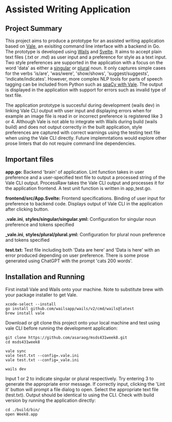 # Assisted Writing Application

## Project Summary
This project aims to produce a prototype for an assisted writing application based on [Vale](https://vale.sh/), an exisiting command line interface with a backend in Go. The prototype is developed using [Wails](https://wails.io/) and [Svelte](https://svelte.dev/repl/hello-world). It aims to accept plain text files (.txt or .md) as user input and a preference for style as a text input. Two style preferences are supported in the application with a focus on the word 'data' as either a [singular](./styles/singular) or [plural](./styles/plural) noun. It only captures simple cases for the verbs 'is/are', 'was/were', 'show/shows', 'suggest/suggests', 'indicate/indicates'. However, more complex NLP tools for parts of speech tagging can be included from Python such as [spaCy with Vale](https://github.com/errata-ai/vale/issues/356). The output is displayed in the application with support for errors such as invalid type of text file. 

The application prototype is succesful during development (wails dev) in linking Vale CLI output with user input and displaying errors when for example an image file is read in or incorrect preference is registered like 3 or 4. Although Vale is not able to integrate with Wails during build (wails build) and does not output correctly in the built application, style preferences are captured with correct warnings using the testing text file when using the Vale CLI directly. Future implemntations would explore other prose linters that do not require command line dependencies.

## Important files

**app.go:** Backend 'brain' of application. Lint function takes in user preference and a user-specified text file to output a processed string of the Vale CLI output. ProcessRaw takes the Vale CLI output and processes it for the application frontend. A test unit function is written in app_test.go.

**frontend/src/App.Svelte:** Frontend specifications. Binding of user input for preference to backend code. Displays output of Vale CLI in the application after clicking button.

**.vale.ini**, **styles/singular/singular.yml:** Configuration for singular noun preference and tokens specified

**_vale.ini**, **styles/plural/plural.yml:** Configuration for plural noun preference and tokens specified

**test.txt:** Test file including both 'Data are here' and 'Data is here' with an error produced depending on user preference. There is some prose generated using ChatGPT with the prompt 'cats 200 words'.

## Installation and Running

First install Vale and Wails onto your machine. Note to substitute brew with your package installer to get Vale.
```
xcode-select --install
go install github.com/wailsapp/wails/v2/cmd/wails@latest
brew install vale
```

Download or git clone this project onto your local machine and test using vale CLI before running the development application:
```
git clone https://github.com/asaraog/msds431week8.git
cd msds431week8

vale sync
vale test.txt --config=.vale.ini
vale test.txt --config=_vale.ini

wails dev
```
Input 1 or 2 to indicate singular or plural respectively. Try entering 3 to generate the appropriate error message. If correctly input, clicking the 'Lint it' button will prompt a file dialog to open. Select the appropriate text file (test.txt). Output should be identical to using the CLI. Check with build version by running the application directly:
```
cd ./build/bin/
open Week8.app
```